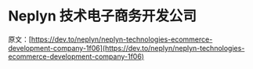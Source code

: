 # Neplyn 技术电子商务开发公司

原文：[https://dev.to/neplyn/neplyn-technologies-ecommerce-development-company-1f06](https://dev.to/neplyn/neplyn-technologies-ecommerce-development-company-1f06)